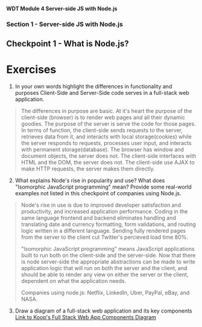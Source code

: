 #### WDT Module 4 Server-side JS with Node.js
### Section 1 - Server-side JS with Node.js
## Checkpoint 1 - What is Node.js?

# Exercises
1. In your own words highlight the differences in functionality and purposes Client-Side and Server-Side code serves in a full-stack web application.
> The differences in purpose are basic.  At it's heart the purpose of the client-side (browser) is to render web pages and all their dynamic goodies. The purpose of the server is serve the code for those pages. In terms of function, the client-side sends requests to the server, retrieves data from it, and interacts with local storage(cookies) while the server responds to requests, processes user input, and interacts with permanent storage(database). The browser has window and document objects, the server does not. The client-side interfaces with HTML and the DOM, the server does not. The client-side use AJAX to make HTTP requests, the server makes them directly.

2. What explains Node's rise in popularity and use? What does "Isomorphic JavaScript programming" mean? Provide some real-world examples not listed in this checkpoint of companies using Node.js.
> Node's rise in use is due to improved developer satisfaction and productivity, and increased application performance. Coding in the same language frontend and backend eliminates handling and translating date and currency formatting, form validations, and routing logic written in a different language. Sending fully rendered pages from the server to the client cut Twitter's percieved load time 80%.
>
>"Isomorphic JavaScript programming" means JavaScript applications built to run both on the client-side and the server-side. Now that there is node server-side the appropriate abstractions can be made to write application logic that will run on both the server and the client, and should be able to render any view on either the server or the client, dependent on what the application needs.
>
> Companies using node.js: Netflix, LinkedIn, Uber, PayPal, eBay, and NASA.

3. Draw a diagram of a full-stack web application and its key components
[Link to Koop's Full Stack Web App Components Diagram](https://github.com/koopdev/Bloc-Full-Stack-Web-Dev-Track-Lessons/blob/master/WDT%20Module%204%20-%20Server-Side%20JS%20with%20Node.js/Server-Side%20JavaScript%20with%20Node.js/Full%20Stack%20Web%20App%20Components%20Diagram.png)
